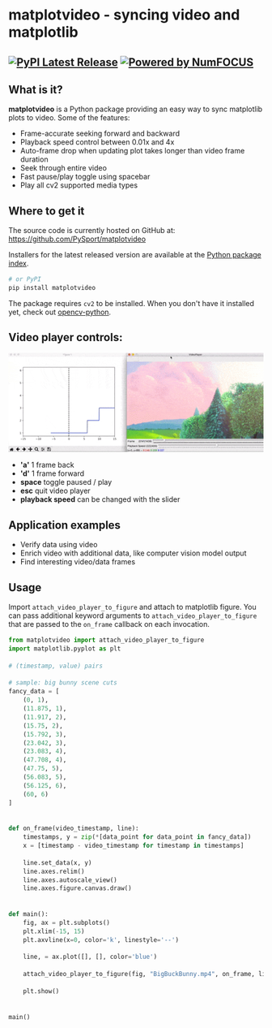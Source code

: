 # matplotvideo - syncing video and matplotlib

[![PyPI Latest Release](https://img.shields.io/pypi/v/matplotvideo.svg)](https://pypi.org/project/matplotvideo/)
[![Powered by NumFOCUS](https://img.shields.io/badge/powered%20by-PySport-orange.svg?style=flat&colorA=104467&colorB=007D8A)](https://pysport.org)
--------
## What is it?

**matplotvideo** is a Python package providing an easy way to sync matplotlib plots to video. 
Some of the features:
- Frame-accurate seeking forward and backward
- Playback speed control between 0.01x and 4x
- Auto-frame drop when updating plot takes longer than video frame duration
- Seek through entire video
- Fast pause/play toggle using spacebar
- Play all cv2 supported media types

## Where to get it
The source code is currently hosted on GitHub at:
https://github.com/PySport/matplotvideo

Installers for the latest released version are available at the [Python
package index](https://pypi.org/project/matplotvideo).

```sh
# or PyPI
pip install matplotvideo
```

The package requires `cv2` to be installed. When you don't have it installed yet, check out [opencv-python](https://pypi.org/project/opencv-python/).

## Video player controls:
![example](examples/example.gif)
- **'a'** 1 frame back
- **'d'** 1 frame forward
- **space** toggle paused / play
- **esc** quit video player
- **playback speed** can be changed with the slider

## Application examples
- Verify data using video
- Enrich video with additional data, like computer vision model output
- Find interesting video/data frames

## Usage
Import `attach_video_player_to_figure` and attach to matplotlib figure. You can pass additional keyword arguments to `attach_video_player_to_figure` that are passed to the `on_frame` callback on each invocation. 

```python
from matplotvideo import attach_video_player_to_figure
import matplotlib.pyplot as plt

# (timestamp, value) pairs

# sample: big bunny scene cuts
fancy_data = [
    (0, 1),
    (11.875, 1),
    (11.917, 2),
    (15.75, 2),
    (15.792, 3),
    (23.042, 3),
    (23.083, 4),
    (47.708, 4),
    (47.75, 5),
    (56.083, 5),
    (56.125, 6),
    (60, 6)
]


def on_frame(video_timestamp, line):
    timestamps, y = zip(*[data_point for data_point in fancy_data])
    x = [timestamp - video_timestamp for timestamp in timestamps]

    line.set_data(x, y)
    line.axes.relim()
    line.axes.autoscale_view()
    line.axes.figure.canvas.draw()


def main():
    fig, ax = plt.subplots()
    plt.xlim(-15, 15)
    plt.axvline(x=0, color='k', linestyle='--')

    line, = ax.plot([], [], color='blue')

    attach_video_player_to_figure(fig, "BigBuckBunny.mp4", on_frame, line=line)

    plt.show()


main()
```
